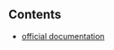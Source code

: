 ## Contents

- [official documentation](https://streamsets.com/documentation/datacollector/latest/help/#Tutorial/Tutorial-title.html)